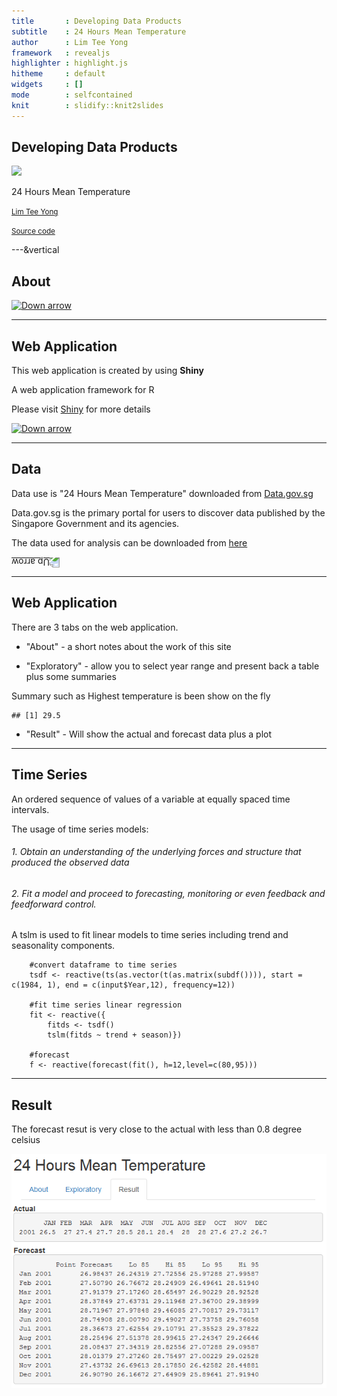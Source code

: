 ```yaml
---
title       : Developing Data Products 
subtitle    : 24 Hours Mean Temperature
author      : Lim Tee Yong
framework   : revealjs
highlighter : highlight.js
hitheme     : default 
widgets     : []
mode        : selfcontained
knit        : slidify::knit2slides
---
```


## Developing Data Products

<img src="assets/img/temperature.png" style="background:none; border:none; box-shadow:none;">

24 Hours Mean Temperature

<small>[Lim Tee Yong](https://sg.linkedin.com/in/teeyong)</small>

<small>[Source code](https://github.com/tydatasc/Developing-Data-Products)</small>

---&vertical

## About

<a href="#" class="image navigate-down">
  <img width="178" height="238" src="https://s3.amazonaws.com/hakim-static/reveal-js/arrow.png" alt="Down arrow">
</a>

***

## Web Application

This web application is created by using **Shiny**

A web application framework for R

Please visit [Shiny](http://shiny.rstudio.com/) for more details

<a href="#" class="image navigate-down">
  <img width="178" height="238" src="https://s3.amazonaws.com/hakim-static/reveal-js/arrow.png" alt="Down arrow">
</a>

***

## Data

Data use is "24 Hours Mean Temperature" downloaded from [Data.gov.sg](http://www.data.gov.sg/home.aspx)

<p>Data.gov.sg is the primary portal for users to discover data published by the Singapore Government and its agencies.</p>

The data used for analysis can be downloaded from  [here](http://www.data.gov.sg/Metadata/SGMatadata.aspx?id=2601100000000014645G&mid=147808&t=TEXTUAL)

<a href="#/2" class="image">
  <img width="178" height="238" src="https://s3.amazonaws.com/hakim-static/reveal-js/arrow.png" alt="Up arrow" style="-webkit-transform: rotate(180deg);">
</a>

---

## Web Application

There are 3 tabs on the web application.

- "About" - a short notes about the work of this site

- "Exploratory" - allow you to select year range and present back a table plus some summaries



Summary such as Highest temperature is been show on the fly

```
## [1] 29.5
```

- "Result" - Will show the actual and forecast data plus a plot

---

## Time Series

An ordered sequence of values of a variable at equally spaced time intervals.

The usage of time series models:

<h6>1. Obtain an understanding of the underlying forces and structure that produced the observed data</h6>

<h6>2. Fit a model and proceed to forecasting, monitoring or even feedback and feedforward control.</h6>

A tslm is used to fit linear models to time series including trend and seasonality components.

```
    #convert dataframe to time series
    tsdf <- reactive(ts(as.vector(t(as.matrix(subdf()))), start = c(1984, 1), end = c(input$Year,12), frequency=12))
    
    #fit time series linear regression
    fit <- reactive({
        fitds <- tsdf()
        tslm(fitds ~ trend + season)})
    
    #forecast 
    f <- reactive(forecast(fit(), h=12,level=c(80,95)))
```

---

## Result

The forecast resut is very close to the actual with less than 0.8 degree celsius

<img src="assets/img/Result.PNG" style="background:none; border:none; box-shadow:none;">
